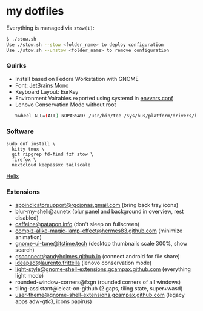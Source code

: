 # my dotfiles

Everything is managed via `stow(1)`:

```bash
$ ./stow.sh 
Use ./stow.sh --stow <folder_name> to deploy configuration
Use ./stow.sh --unstow <folder_name> to remove configuration
```

### Quirks
- Install based on Fedora Workstation with GNOME
- Font: [JetBrains Mono](https://github.com/ryanoasis/nerd-fonts/releases/download/v3.2.1/JetBrainsMono.zip)
- Keyboard Layout: EurKey
- Environment Vairables exported using systemd in [envvars.conf](files/environment/.config/environment.d/envvars.conf)
- Lenovo Conservation Mode without root
  ```bash
  %wheel ALL=(ALL) NOPASSWD: /usr/bin/tee /sys/bus/platform/drivers/ideapad_acpi/VPC????\:??/conservation_mode
  ```

### Software

```
sudo dnf install \
  kitty tmux \
  git ripgrep fd-find fzf stow \
  firefox \
  nextcloud keepassxc tailscale
```

[Helix](https://github.com/helix-editor/helix/releases)


### Extensions
- appindicatorsupport@rgcjonas.gmail.com (bring back tray icons)
- blur-my-shell@aunetx (blur panel and background in overview, rest disabled)
- caffeine@patapon.info (don't sleep on fullscreen)
- compiz-alike-magic-lamp-effect@hermes83.github.com (minimize animation)
- gnome-ui-tune@itstime.tech (desktop thumbnails scale 300%, show search)
- gsconnect@andyholmes.github.io (connect android for file share)
- ideapad@laurento.frittella (lenovo conservation mode)
- light-style@gnome-shell-extensions.gcampax.github.com (everything light mode)
- rounded-window-corners@fxgn (rounded corners of all windows)
- tiling-assistant@leleat-on-github (2 gaps, tiling state, super+wasd)
- user-theme@gnome-shell-extensions.gcampax.github.com (legacy apps adw-gtk3, icons papirus)